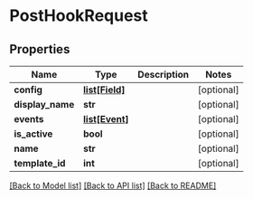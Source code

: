 # PostHookRequest

## Properties
Name | Type | Description | Notes
------------ | ------------- | ------------- | -------------
**config** | [**list[Field]**](Field.md) |  | [optional] 
**display_name** | **str** |  | [optional] 
**events** | [**list[Event]**](Event.md) |  | [optional] 
**is_active** | **bool** |  | [optional] 
**name** | **str** |  | [optional] 
**template_id** | **int** |  | [optional] 

[[Back to Model list]](../README.md#documentation-for-models) [[Back to API list]](../README.md#documentation-for-api-endpoints) [[Back to README]](../README.md)

